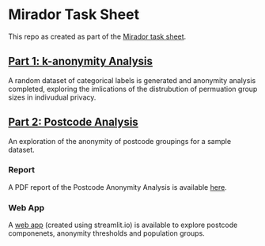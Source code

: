 # Mirador Task Sheet

This repo as created as part of the [Mirador task sheet](https://raw.githubusercontent.com/adhardy/mirador-task-sheet/main/Mirador%20Task%20Sheet%20-%20Feb%202021.pdf).

## [Part 1: k-anonymity Analysis](https://github.com/adhardy/mirador-task-sheet/blob/main/k-anonymity%20analysis/k-anonymity%20analysis.ipynb)

A random dataset of categorical labels is generated and anonymity analysis completed, exploring the imlications of the distrubution of permuation group sizes in indivudual privacy. 

## [Part 2: Postcode Analysis](https://github.com/adhardy/mirador-task-sheet/blob/main/postcode%20analysis/postcodes.ipynb)

An exploration of the anonymity of postcode groupings for a sample dataset.

### Report

A PDF report of the Postcode Anonymity Analysis is available [here](https://raw.githubusercontent.com/adhardy/mirador-task-sheet/main/postcode%20analysis/postcodes_report.pdf).

### Web App

A [web app](https://share.streamlit.io/adhardy/mirador-task-sheet/main) (created using streamlit.io) is available to explore postcode componenets, anonymity thresholds and population groups.


